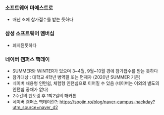 ### 소프트웨어 마에스트로
* 매년 초에 참가접수를 받는 듯하다

### 삼성 소프트웨어 멤버십
* 폐지된듯하다

### 네이버 캠퍼스 핵데이
* SUMMER와 WINTER가 있으며 3~4월, 9월~10월 경에 참가접수를 받는 듯하다
* 참가대상 : 대학교 4학년 병역필 또는 면제자 (2020년 SUMMER 기준)
* 네이버 채용형 인턴쉽, 체험형 인턴쉽으로 이어질 수 있음 (네이버는 이외의 별도의 인턴쉽 공채가 없다)
* 2주간의 멘토링 후 1박2일의 해커톤
* 네이버 캠퍼스 핵데이란?: https://soojin.ro/blog/naver-campus-hackday?utm_source=naver_d2
